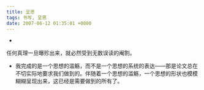 ```yaml
---
title: 呈思
tags: 书写, 呈思
date: 2007-06-12 01:35:01 +0800
---
```


* 
任何真理一旦曝殄出来，就必然受到无数误读的阉割。

* 我完成的是一个思想的滥觞，而不是一个思想的系统的表达——那是论文总在不切实际地要求我们做到的。伴随着一个思想的滥觞，一个思想的形状也模模糊糊呈现出来，这已经是需要做到的所有了。



